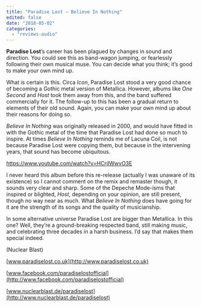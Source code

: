 ```yaml
---
title: "Paradise Lost – Believe In Nothing"
edited: false
date: "2018-05-02"
categories:
  - "reviews-audio"
---
```


**Paradise Lost**’s career has been plagued by changes in sound and direction. You could see this as band-wagon jumping, or fearlessly following their own musical muse. You can decide what you think; it’s good to make your own mind up.

What is certain is this. Circa _Icon_, Paradise Lost stood a very good chance of becoming a Gothic metal version of Metallica. However, albums like _One Second_ and _Host_ took them away from this, and the band suffered commercially for it. The follow-up to this has been a gradual return to elements of their old sound. Again, you can make your own mind up about their reasons for doing so.

_Believe In Nothing_ was originally released in 2000, and would have fitted in with the Gothic metal of the time that Paradise Lost had done so much to inspire. At times _Believe In Nothing_ reminds me of Lacuna Coil, is not because Paradise Lost were copying them, but because in the intervening years, that sound has become ubiquitous.

https://www.youtube.com/watch?v=HCrjIWwvO3E

I never heard this album before this re-release (actually I was unaware of its existence) so I cannot comment on the remix and remaster though, it sounds very clear and sharp. Some of the Depeche Mode-isms that inspired or blighted, _Host_, depending on your opinion, are still present, though no way near as much. What _Believe In Nothing_ does have going for it are the strength of its songs and the quality of musicianship.

In some alternative universe Paradise Lost are bigger than Metallica. In this one? Well, they’re a ground-breaking respected band, still making music, and celebrating three decades in a harsh business. I’d say that makes them special indeed.

(Nuclear Blast)

[www.paradiselost.co.uk](http://www.paradiselost.co.uk)

[www.facebook.com/paradiselostofficial](http://www.facebook.com/paradiselostofficial)

[www.nuclearblast.de/paradiselost](http://www.nuclearblast.de/paradiselost)
